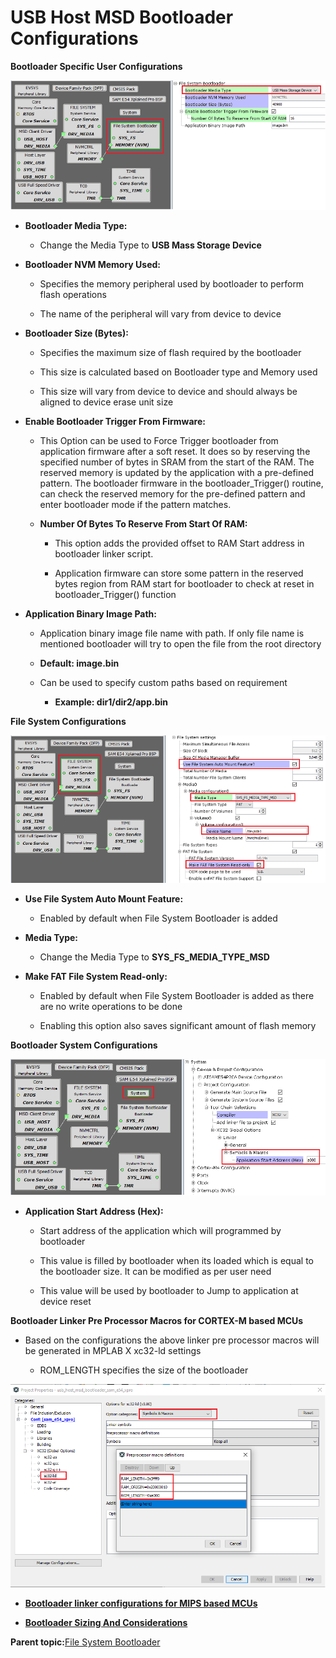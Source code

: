 # USB Host MSD Bootloader Configurations

**Bootloader Specific User Configurations**

![fs_bootloader_mhc_config_usb](GUID-E654225E-49DB-4BEB-953C-6F02059541CB-low.png)

-   **Bootloader Media Type:**

    -   Change the Media Type to **USB Mass Storage Device**

-   **Bootloader NVM Memory Used:**

    -   Specifies the memory peripheral used by bootloader to perform flash operations

    -   The name of the peripheral will vary from device to device

-   **Bootloader Size \(Bytes\):**

    -   Specifies the maximum size of flash required by the bootloader

    -   This size is calculated based on Bootloader type and Memory used

    -   This size will vary from device to device and should always be aligned to device erase unit size

-   **Enable Bootloader Trigger From Firmware:**

    -   This Option can be used to Force Trigger bootloader from application firmware after a soft reset. It does so by reserving the specified number of bytes in SRAM from the start of the RAM. The reserved memory is updated by the application with a pre-defined pattern. The bootloader firmware in the bootloader\_Trigger\(\) routine, can check the reserved memory for the pre-defined pattern and enter bootloader mode if the pattern matches.

    -   **Number Of Bytes To Reserve From Start Of RAM:**

        -   This option adds the provided offset to RAM Start address in bootloader linker script.

        -   Application firmware can store some pattern in the reserved bytes region from RAM start for bootloader to check at reset in bootloader\_Trigger\(\) function

-   **Application Binary Image Path:**

    -   Application binary image file name with path. If only file name is mentioned bootloader will try to open the file from the root directory

    -   **Default: image.bin**

    -   Can be used to specify custom paths based on requirement

        -   **Example: dir1/dir2/app.bin**


**File System Configurations**

![fs_bootloader_mhc_config_usb_fs](GUID-F86311AA-4860-48E9-9CB7-AF1C4A552678-low.png)

-   **Use File System Auto Mount Feature:**

    -   Enabled by default when File System Bootloader is added

-   **Media Type:**

    -   Change the Media Type to **SYS\_FS\_MEDIA\_TYPE\_MSD**

-   **Make FAT File System Read-only:**

    -   Enabled by default when File System Bootloader is added as there are no write operations to be done

    -   Enabling this option also saves significant amount of flash memory


**Bootloader System Configurations**

![fs_bootloader_mhc_config_usb_system](GUID-C6155521-58DA-45EB-95ED-041E2B02EBC6-low.png)

-   **Application Start Address \(Hex\):**

    -   Start address of the application which will programmed by bootloader

    -   This value is filled by bootloader when its loaded which is equal to the bootloader size. It can be modified as per user need

    -   This value will be used by bootloader to Jump to application at device reset


**Bootloader Linker Pre Processor Macros for CORTEX-M based MCUs**

-   Based on the configurations the above linker pre processor macros will be generated in MPLAB X xc32-ld settings

    -   ROM\_LENGTH specifies the size of the bootloader


![fs_bootloader_usb_linker_setting](GUID-8D3C6192-8A8C-4D75-9DAF-228980B9DD2A-low.png)

-   **[Bootloader linker configurations for MIPS based MCUs](GUID-F222E4C9-8DCD-4917-A147-2EABBE9969F1.md)**  

-   **[Bootloader Sizing And Considerations](GUID-7E38E7D5-AB6E-4C67-A6E6-7F3BA58FDEF3.md)**  


**Parent topic:**[File System Bootloader](GUID-B40F9A07-D16A-42CF-8121-B52B5BDD7685.md)

